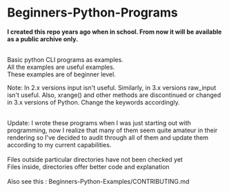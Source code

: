 # Beginners-Python-Programs
<strong>I created this repo years ago when in school. From now it will be available as a public archive only.</strong><br/><br/>

Basic python CLI programs as examples.<br>
All the examples are useful examples.<br>
These examples are of beginner level.<br>

Note: In 2.x versions input isn't useful. Similarly, in 3.x versions raw_input isn't useful. Also, xrange() and other methods are discontinued or changed in 3.x versions of Python. Change the keywords accordingly.

<br>
Update: I wrote these programs when I was just starting out with programming, now I realize that many of them seem quite amateur in their rendering so I've decided to audit through all of them and update them according to my current capabilities.
<br>
<br>
Files outside particular directories have not been checked yet <br>
Files inside, directories offer better code and explanation
<br>
<br>
Also see this : Beginners-Python-Examples/CONTRIBUTING.md<br>
